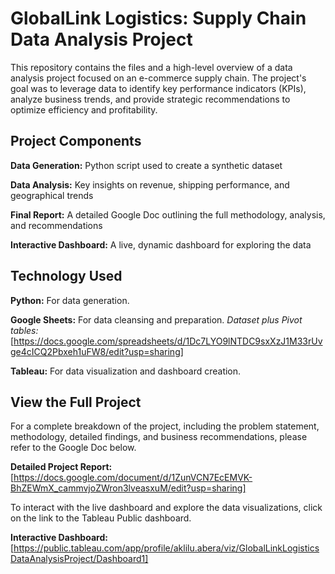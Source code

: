 # GlobalLink Logistics: Supply Chain Data Analysis Project
This repository contains the files and a high-level overview of a data analysis project focused on an e-commerce supply chain. The project's goal was to leverage data to identify key performance indicators (KPIs), analyze business trends, and provide strategic recommendations to optimize efficiency and profitability.

## Project Components
**Data Generation:** Python script used to create a synthetic dataset

**Data Analysis:** Key insights on revenue, shipping performance, and geographical trends

**Final Report:** A detailed Google Doc outlining the full methodology, analysis, and recommendations

**Interactive Dashboard:** A live, dynamic dashboard for exploring the data

## Technology Used
**Python:** For data generation.

**Google Sheets:** For data cleansing and preparation.
*Dataset plus Pivot tables:* [https://docs.google.com/spreadsheets/d/1Dc7LYO9lNTDC9sxXzJ1M33rUvge4cICQ2Pbxeh1uFW8/edit?usp=sharing]

**Tableau:** For data visualization and dashboard creation.

## View the Full Project
For a complete breakdown of the project, including the problem statement, methodology, detailed findings, and business recommendations, please refer to the Google Doc below.

**Detailed Project Report:** [https://docs.google.com/document/d/1ZunVCN7EcEMVK-BhZEWmX_cammvjoZWron3lveasxuM/edit?usp=sharing]

To interact with the live dashboard and explore the data visualizations, click on the link to the Tableau Public dashboard.

**Interactive Dashboard:** [https://public.tableau.com/app/profile/aklilu.abera/viz/GlobalLinkLogisticsDataAnalysisProject/Dashboard1]
